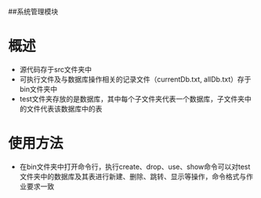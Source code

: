 ##系统管理模块
#   概述
- 源代码存于src文件夹中
- 可执行文件及与数据库操作相关的记录文件（currentDb.txt, allDb.txt）存于bin文件夹中
- test文件夹存放的是数据库，其中每个子文件夹代表一个数据库，子文件夹中的文件代表该数据库中的表

#   使用方法
- 在bin文件夹中打开命令行，执行create、drop、use、show命令可以对test文件夹中的数据库及其表进行新建、删除、跳转、显示等操作，命令格式与作业要求一致


